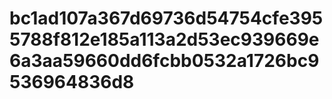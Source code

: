# bc1ad107a367d69736d54754cfe3955788f812e185a113a2d53ec939669e6a3aa59660dd6fcbb0532a1726bc9536964836d8
